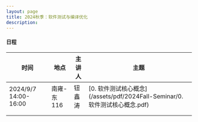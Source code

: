 ```yaml
---
layout: page
title: 2024秋季：软件测试与编译优化
description: 
---
```


#### 日程

| 时间                 | 地点       | 主讲人 | 主题                                                         |
| -------------------- | ---------- | ------ | ------------------------------------------------------------ |
| 2024/9/7 14:00-16:00 | 南雍-东116 | 钮鑫涛 | [0. 软件测试核心概念](/assets/pdf/2024Fall-Seminar/0. 软件测试核心概念.pdf) |
|                      |            |        |                                                              |
|                      |            |        |                                                              |
